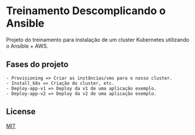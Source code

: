 # Treinamento Descomplicando o Ansible

Projeto do treinamento para instalação de um cluster Kubernetes utilizando o Ansible + AWS.

## Fases do projeto
```
- Provisioning => Criar as instâncias/vms para o nosso cluster.
- Install_k8s => Criação do cluster, etc.
- Deploy-app-v1 => Deploy da v1 de uma aplicação exemplo.
- Deploy-app-v2 => Deploy da v2 de uma aplicação exemplo.
```

## License
[MIT](https://choosealicense.com/licenses/mit/)